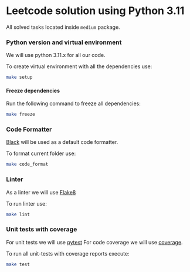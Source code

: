 # Leetcode solution using Python 3.11

All solved tasks located inside `medium` package.

### Python version and virtual environment

We will use python 3.11.x for all our code.

To create virtual environment with all the dependencies use:

```bash
make setup
```

#### Freeze dependencies

Run the following command to freeze all dependencies:

```bash
make freeze
```

### Code Formatter

[Black](https://github.com/psf/black) will be used as a default code formatter.

To format current folder use:

```bash
make code_format
```

### Linter

As a linter we will use [Flake8](https://flake8.pycqa.org/en/latest/)

To run linter use:

```bash
make lint
```

### Unit tests with coverage

For unit tests we will use [pytest](https://docs.pytest.org/en/8.2.x/)
For code coverage we will use [coverage]().

To run all unit-tests with coverage reports execute:

```bash
make test
```